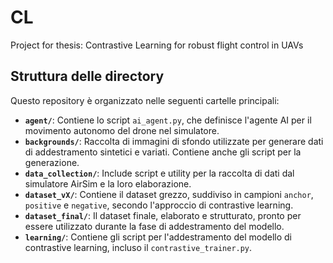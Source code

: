 # CL
Project for thesis: Contrastive Learning for robust flight control in UAVs

## Struttura delle directory

Questo repository è organizzato nelle seguenti cartelle principali:

- **`agent/`**: Contiene lo script `ai_agent.py`, che definisce l'agente AI per il movimento autonomo del drone nel simulatore.
- **`backgrounds/`**: Raccolta di immagini di sfondo utilizzate per generare dati di addestramento sintetici e variati. Contiene anche gli script per la generazione.
- **`data_collection/`**: Include script e utility per la raccolta di dati dal simulatore AirSim e la loro elaborazione.
- **`dataset_vX/`**: Contiene il dataset grezzo, suddiviso in campioni `anchor`, `positive` e `negative`, secondo l'approccio di contrastive learning.
- **`dataset_final/`**: Il dataset finale, elaborato e strutturato, pronto per essere utilizzato durante la fase di addestramento del modello.
- **`learning/`**: Contiene gli script per l'addestramento del modello di contrastive learning, incluso il `contrastive_trainer.py`.

